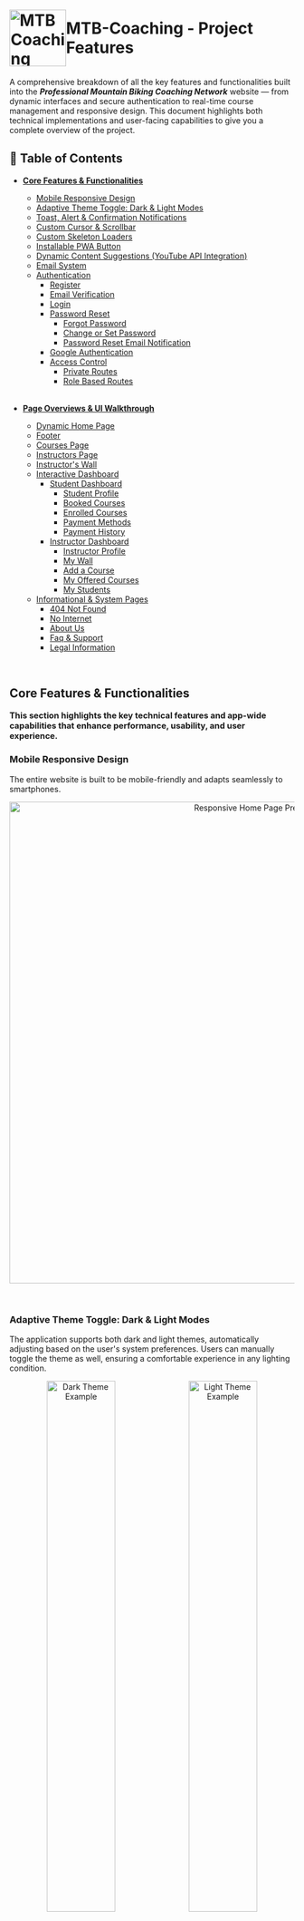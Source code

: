 <h1 style="display: flex; align-items: center;">
    <img src="https://raw.githubusercontent.com/Tanzeebul-Tamim/MTB-Coaching-Client/refs/heads/assets/doc/logo.png" alt="MTB Coaching Logo" width="100"/>
    <span>MTB-Coaching - Project Features</span>
</h1>

A comprehensive breakdown of all the key features and functionalities built into the **_Professional Mountain Biking Coaching Network_** website — from dynamic interfaces and secure authentication to real-time course management and responsive design. This document highlights both technical implementations and user-facing capabilities to give you a complete overview of the project.

## 📑 Table of Contents

-   [**Core Features & Functionalities**](#core-features--functionalities)

    -   [Mobile Responsive Design](#mobile-responsive-design)
    -   [Adaptive Theme Toggle: Dark & Light Modes](#adaptive-theme-toggle-dark--light-modes)
    -   [Toast, Alert & Confirmation Notifications](#toast-alert--confirmation-notifications)
    -   [Custom Cursor & Scrollbar](#custom-cursor--scrollbar)
    -   [Custom Skeleton Loaders](#custom-skeleton-loaders)
    -   [Installable PWA Button](#installable-pwa-button)
    -   [Dynamic Content Suggestions (YouTube API Integration)](#dynamic-content-suggestions-youtube-api-integration)
    -   [Email System](#email-system)
    -   [Authentication](#authentication)
        -   [Register](#register)
        -   [Email Verification](#email-verification)
        -   [Login](#login)
        -   [Password Reset](#password-reset)
            -   [Forgot Password](#forgot-password)
            -   [Change or Set Password](#change-or-set-password)
            -   [Password Reset Email Notification](#password-reset-email-notification)
        -   [Google Authentication](#google-authentication)
        -   [Access Control](#access-control)
            -   [Private Routes](#private-routes)
            -   [Role Based Routes](#private-routes)

    <br>

-   [**Page Overviews & UI Walkthrough**](#page-overviews--ui-walkthrough)
    -   [Dynamic Home Page](#dynamic-home-page)
    -   [Footer](#footer)
    -   [Courses Page](#courses-page)
    -   [Instructors Page](#instructors-page)
    -   [Instructor's Wall](#instructors-wall)
    -   [Interactive Dashboard](#interactive-dashboard)
        -   [Student Dashboard](#student-dashboard)
            -   [Student Profile](#student-profile)
            -   [Booked Courses](#booked-courses)
            -   [Enrolled Courses](#enrolled-courses)
            -   [Payment Methods](#payment-methods)
            -   [Payment History](#payment-history)
        -   [Instructor Dashboard](#instructor-dashboard)
            -   [Instructor Profile](#instructor-profile)
            -   [My Wall](#my-wall-instructors-public-profile)
            -   [Add a Course](#add-a-course)
            -   [My Offered Courses](#my-offered-courses)
            -   [My Students](#my-students)
    -   [Informational & System Pages](#informational--system-pages)
        -   [404 Not Found](#404-not-found)
        -   [No Internet](#no-internet)
        -   [About Us](#about-us)
        -   [Faq & Support](#faq--support)
        -   [Legal Information](#legal-information)

<br>

## Core Features & Functionalities

<span style="font-size:1.05em; font-weight:bold;">
      This section highlights the key technical features and app-wide capabilities that enhance performance, usability, and user experience.
</span>

<br>

### Mobile Responsive Design

The entire website is built to be mobile-friendly and adapts seamlessly to smartphones.

<p align="center">
    <img src="https://raw.githubusercontent.com/Tanzeebul-Tamim/MTB-Coaching-Client/refs/heads/assets/doc/responsive.png" width="850" alt="Responsive Home Page Preview"/>
</p>

<br>

### Adaptive Theme Toggle: Dark & Light Modes

The application supports both dark and light themes, automatically adjusting based on the user's system preferences. Users can manually toggle the theme as well, ensuring a comfortable experience in any lighting condition.

<p align="center">
    <img src="https://raw.githubusercontent.com/Tanzeebul-Tamim/MTB-Coaching-Client/refs/heads/assets/doc/dark_mode.png" width="49%" alt="Dark Theme Example"/>
    <img src="https://raw.githubusercontent.com/Tanzeebul-Tamim/MTB-Coaching-Client/refs/heads/assets/doc/light_mode.png" width="49%" alt="Light Theme Example"/>
    <img src="https://raw.githubusercontent.com/Tanzeebul-Tamim/MTB-Coaching-Client/refs/heads/assets/doc/responsive_theme_toggle.jpg" width="59%" alt="Responsive Theme Toggle UI"/>
</p>

> **Note:** <br>
>
> The theme toggle [**_logic_**](./src/components/ui/ThemeToggle/useThemeToggle.js) and [**_implementation_**](./src/components/ui/ThemeToggle/ThemeToggle.jsx) details can be found in the source code.

<br>

### Toast, Alert & Confirmation Notifications

To provide quick and meaningful feedback to users, the application uses two libraries for notifications:

* [`react-toastify`](https://fkhadra.github.io/react-toastify/introduction) — for non-blocking toast messages (e.g., success/error feedback).
* [`SweetAlert2`](https://sweetalert2.github.io/) — for modal alerts (e.g., confirmation dialogs, warnings).

These tools are used throughout the app to improve user interaction and enhance the overall UX.

You’ll find examples of them in action in the following sections:

* ✅ [Email Verification](#email-verification)
* ✅ [Forgot Password](#forgot-password)
* ✅ [Private Routes](#private-routes)
* ✅ [Role Based Routes](#role-based-routes)
* ✅ [Payment Methods](#payment-methods)


<br>

### Custom Cursor & Scrollbar

Custom animated cursor and styled scrollbar for enhanced aesthetics (desktop only).

<p align="center">
    <img src="https://raw.githubusercontent.com/Tanzeebul-Tamim/MTB-Coaching-Client/refs/heads/assets/doc/cursor_and_scrollbar.png" width="850" alt="Custom Cursor and Scrollbar Demo"/>
</p>

<br>

### Custom Skeleton Loaders

The app features fully customized skeleton loaders tailored to the UI design, providing smooth and visually consistent loading placeholders throughout the application. These loaders improve perceived performance and maintain user engagement during data fetching on various pages and components.

<p align="center">
    <img src="https://raw.githubusercontent.com/Tanzeebul-Tamim/MTB-Coaching-Client/refs/heads/assets/doc/skeleton-1.gif" width="850" alt="Skeleton Loader Example 1"/>
    <img src="https://raw.githubusercontent.com/Tanzeebul-Tamim/MTB-Coaching-Client/refs/heads/assets/doc/skeleton-2.gif" width="850" alt="Skeleton Loader Example 2"/>
</p>

<br>

### Installable PWA Button

A floating `🚴‍♂️ Install the App` button appears briefly at intervals and fades out to reduce distraction. Users can install the _Progressive Web App (PWA)_ to their home screen for a native-app-like experience.

<p align="center">
    <img src="https://raw.githubusercontent.com/Tanzeebul-Tamim/MTB-Coaching-Client/refs/heads/assets/doc/pwa.gif" width="850" alt="Installable PWA Button Demo"/>
</p>

> **Note:** <br>
>
> The progressive web app [**_logic and implementation_**](./src/components/ui/InstallPWAButton.jsx) details can be found in the source code.

<br>

### Dynamic Content Suggestions (YouTube API Integration)

Videos are dynamically fetched from YouTube using the YouTube Data API based on the selected bike type. Logged-in users can personalize results via a dropdown. A responsive carousel layout ensures smooth viewing, with fallback videos shown if API data isn’t available..

<p align="center">
    <img src="https://raw.githubusercontent.com/Tanzeebul-Tamim/MTB-Coaching-Client/refs/heads/assets/doc/yt_api.gif" width="850" alt="YouTube API Integration Demo"/>
</p>

> **Note:** <br>
>
> The YouTube API integration [**_logic_**](./src/hooks/useYouTubeSearch.js) and [**_implementation_**](./src/pages/Home/BikeHacks/BikeHacks.jsx#L20-L94) details can be found in the source code.

<br>

### Email System

This site supports transactional email notifications (such as enrollment confirmations and payment receipts) for users. This feature is implemented on the [_server_](https://github.com/Tanzeebul-Tamim/MTB-Coaching-Server) side.

<p align="center">
    <img src="https://raw.githubusercontent.com/Tanzeebul-Tamim/MTB-Coaching-Client/refs/heads/assets/doc/mail.png" width="850" alt="Transactional Email Example"/>
</p>

> **Note:** <br>
>
> For details, see the [**_Email System_ section in the server documentation**](https://github.com/Tanzeebul-Tamim/MTB-Coaching-Server#-email-system).

<br>

### Authentication

Users can register as instructors or students and log in using their registered email and password or social accounts. You can try this feature using the [**_Demo Credentials_**](./README.md#-demo-access--credentials) provided in the README.

#### Register

-   **_As Student:_**
    <p align="center">
    <img src="https://raw.githubusercontent.com/Tanzeebul-Tamim/MTB-Coaching-Client/refs/heads/assets/doc/register-s.png" width="850"  alt="Student Registration Form"/>
    </p>

    <br>

-   **_As Instructor:_**
    <p align="center">
    <img src="https://raw.githubusercontent.com/Tanzeebul-Tamim/MTB-Coaching-Client/refs/heads/assets/doc/register-i.png" width="850"  alt="Instructor Registration Form"/>
    </p>

    <br>

-   Both students and instructors can register by providing their name, email, contact number, address, gender, password, and a profile image.
-   Passwords must meet security requirements (minimum length, uppercase, digit, special character).
-   After registration, a verification email is sent to activate the account.
-   Provides real-time password strength feedback, showing which criteria (uppercase, numbers, special characters, minimal length) are met. The confirm password field and submit button remain disabled until all requirements are fulfilled.

      <br>

#### Email Verification

<p align="center">
    <img src="https://raw.githubusercontent.com/Tanzeebul-Tamim/MTB-Coaching-Client/refs/heads/assets/doc/email_verification.png" width="850" alt="Email Verification UI"/>
</p>
<p align="center">
    <img src="https://raw.githubusercontent.com/Tanzeebul-Tamim/MTB-Coaching-Client/refs/heads/assets/doc/email_verification_mail.png" width="850" alt="Email Verification Mail Example"/>
</p>

-   After registration, a verification email is sent to the user's email address.
-   Users must verify their email before they can log in.
-   If a user tries to log in without verifying their email, they will be prompted to verify first and logged out automatically.
-   A success message is shown after registration, instructing users to check their email for the verification link.

> **⚠️ Note:** <br>
>
> Check your inbox for the email verification link. If it doesn’t arrive within a few minutes, check your _Spam_ or _Junk folder_.

<br>

#### Login

<p align="center">
    <img src="https://raw.githubusercontent.com/Tanzeebul-Tamim/MTB-Coaching-Client/refs/heads/assets/doc/login.png" width="850" alt="Login Page UI"/>
</p>

-   Captcha validation is required for login to enhance security.
-   Social login option (Google) is also available for quick access.
-   Only users with verified emails can log in.

<br>

#### Password Reset

Users can access their account either by resetting a forgotten password or setting a new one if they signed up using Google. Both processes send a secure password link via email for a smooth and safe experience.

##### Forgot Password

<p align="center">
<img src="https://raw.githubusercontent.com/Tanzeebul-Tamim/MTB-Coaching-Client/refs/heads/assets/doc/forgot_password.png" width="850" alt="Forgot Password UI"/>
</p>

-   Users can reset their password by clicking **_`Forgot password?`_** and entering their registered email.
-   A password reset email is sent to the user's registered email address which allows users to set a new password securely.

> **⚠️ Note:** <br>
>
> Check your inbox for the password reset link. If it doesn’t arrive within a few minutes, check your _Spam_ or _Junk folder_.

<br>

##### Change or Set Password

<p align="center">
<img src="https://raw.githubusercontent.com/Tanzeebul-Tamim/MTB-Coaching-Client/refs/heads/assets/doc/change_password.png" width="850" alt="Change or Set Password UI"/>
</p>

-   Users can also update their password directly from their user dashboard after logging in.
-   Additionally, users who signed in via Google and don’t have a password yet can create one here. Upon submitting, they will receive an email link to securely set their new password.
-   Provides real-time password strength feedback, showing which criteria (uppercase, numbers, special characters, minimal length) are met. The confirm password field and submit button remain disabled until all requirements are fulfilled.

<br>

##### Password Reset Email Notification

Users receive this email with a secure link to reset or set their password after initiating either `Forgot password` or `Create a password` from their dashboard.

<p align="center">
    <img src="https://raw.githubusercontent.com/Tanzeebul-Tamim/MTB-Coaching-Client/refs/heads/assets/doc/password_reset_mail.png" width="850" alt="Password Reset Email Example"/>
</p>

> **⚠️ Note:** <br>
>
> Check your inbox for the password reset link. If it doesn’t arrive within a few minutes, check your _Spam_ or _Junk folder_.

<br>

#### Google Authentication

Users can sign-in/sign-up quickly and securely using their Google accounts. This option simplifies access without the need to create a separate password during registration.

<p align="center">
    <img src="https://raw.githubusercontent.com/Tanzeebul-Tamim/MTB-Coaching-Client/refs/heads/assets/doc/google_authentication.png" width="850" alt="Google Authentication UI"/>
</p>

<br>

#### Access Control

The application enforces strict access control with protected routes and role-based permissions.

##### Private Routes

`Dashboard` and `instructors' wall` are protected routes and only accessible to authenticated users (requires signing in). Unauthenticated users are automatically redirected to the login page.

<p align="center">
    <img src="https://raw.githubusercontent.com/Tanzeebul-Tamim/MTB-Coaching-Client/refs/heads/assets/doc/private-route.gif" width="850" alt="Private Route Redirect Demo"/>
</p>

_This GIF demonstrates an unauthenticated user being redirected to the login page when attempting to access a private route, and then being redirected back to the intended page after successful login._

<br>

##### Role Based Routes

Some routes are further restricted based on user roles (e.g., only instructors can access course creation pages, only students can access payment pages). Unauthorized users are redirected and shown an appropriate message.

<p align="center">
    <img src="https://raw.githubusercontent.com/Tanzeebul-Tamim/MTB-Coaching-Client/refs/heads/assets/doc/role-route.gif" width="850" alt="Role Based Route Redirect Demo"/>
</p>

_This GIF demonstrates an instructor being redirected to the home page when attempting to access a student-only route._

<br>

## Page Overviews & UI Walkthrough

<span style="font-size:1.05em; font-weight:bold;">
      This section provides detailed insights into each page’s layout, design, and user interface elements, guiding readers through the app’s visual flow and user interactions.
</span>

<br>

### Dynamic Home Page

Includes a slider, typewriter animation, popular instructors/courses, and embedded YouTube bike hack videos.

<p align="center">
<img src="https://raw.githubusercontent.com/Tanzeebul-Tamim/MTB-Coaching-Client/refs/heads/assets/doc/dynamic_homepage.png" width="750" alt="Dynamic Home Page UI"/>
</p>

<br>

### Footer

A meaningful footer is present on all pages except dashboard, including a mini map, ensuring consistency and providing essential links or information.

<p align="center">
<img src="https://raw.githubusercontent.com/Tanzeebul-Tamim/MTB-Coaching-Client/refs/heads/assets/doc/footer.png" width="850" alt="Website Footer UI"/>
</p>

<br>

### Courses Page

Users can search for courses, check course & seat status, view price and all other details. The page also allows users to book courses directly.

<p align="center">
    <img src="https://raw.githubusercontent.com/Tanzeebul-Tamim/MTB-Coaching-Client/refs/heads/assets/doc/courses.png" width="850" alt="Courses Page UI"/>
</p>
<p align="center">
    <img src="https://raw.githubusercontent.com/Tanzeebul-Tamim/MTB-Coaching-Client/refs/heads/assets/doc/course-info-1.png" width="850" alt="Course Info Modal Example 1"/>
</p>

<br>

### Instructors' Page

Users can search for instructors, view their name, email, and the number of courses they have taken. Users can also visit the [_instructors' individual walls_](#instructors-wall) for more detailed information.

<p align="center">
    <img src="https://raw.githubusercontent.com/Tanzeebul-Tamim/MTB-Coaching-Client/refs/heads/assets/doc/instructors.png" width="850" alt="Instructors Page UI"/>
</p>

<br>

### Instructors' Wall

Separate dedicated page for each instructor to showcase all the courses offered by them.

<p align="center">
<img src="https://raw.githubusercontent.com/Tanzeebul-Tamim/MTB-Coaching-Client/refs/heads/assets/doc/instructors_wall.png" width="850" alt="Instructor Wall UI"/>
</p>
<p align="center">
<img src="https://raw.githubusercontent.com/Tanzeebul-Tamim/MTB-Coaching-Client/refs/heads/assets/doc/course-info-2.png" width="850" alt="Course Info Modal Example 2"/>
</p>

<br>

### Interactive Dashboard

Separate dashboards for students and instructors. All dashboard pages featuring data tables include a built-in search bar, name-based filtering, and a smooth pagination system for efficient browsing and management.

#### Student Dashboard

##### Student Profile

View and update personal information, including profile photo and [_password change/creation_](#change-or-set-password).

<p align="center">
    <img src="https://raw.githubusercontent.com/Tanzeebul-Tamim/MTB-Coaching-Client/refs/heads/assets/doc/user-profile-s.png" width="850" alt="Student Profile UI"/>
</p>
<p align="center">
    <img src="https://raw.githubusercontent.com/Tanzeebul-Tamim/MTB-Coaching-Client/refs/heads/assets/doc/update-profile.png" width="850" alt="Update Student Profile UI"/>
</p>

> **⚠️ Note:** <br>
>
> - Users who signed up via Google and have not completed their additional profile information must update their profile here before they can purchase courses or make transactions.
> - Updates may take a few moments to reflect on the user interface. If changes aren't visible yet, please try reloading the page.

<br>

##### Booked Courses

Shows unpaid courses with all details and cancellation options.

<p align="center">
    <img src="https://raw.githubusercontent.com/Tanzeebul-Tamim/MTB-Coaching-Client/refs/heads/assets/doc/booked-courses.png" width="850" alt="Booked Courses Table UI"/>
</p>

<br>

##### Enrolled Courses

Displays all paid and enrolled courses.

<p align="center">
    <img src="https://raw.githubusercontent.com/Tanzeebul-Tamim/MTB-Coaching-Client/refs/heads/assets/doc/enrolled-courses.png" width="850" alt="Enrolled Courses Table UI"/>
</p>

<br>

##### Payment Methods

Allows students to make secure payments via Stripe. You can try this feature using the [**_Test Payment Info_**](./README.md#-test-payment-info-stripe) provided in the README.

<p align="center">
    <img src="https://raw.githubusercontent.com/Tanzeebul-Tamim/MTB-Coaching-Client/refs/heads/assets/doc/payment.gif" width="850" alt="Stripe Payment Demo"/>
</p>

<br>

##### Payment History

Track transaction details, including status and timestamps.

<p align="center">
    <img src="https://raw.githubusercontent.com/Tanzeebul-Tamim/MTB-Coaching-Client/refs/heads/assets/doc/payment-history.png" width="850" alt="Payment History Table UI"/>
</p>

<br>

#### Instructor Dashboard

##### Instructor Profile

View and update personal information, including profile photo, cover photo, quote and [_password change/creation_](#change-or-set-password).

<p align="center">
    <img src="https://raw.githubusercontent.com/Tanzeebul-Tamim/MTB-Coaching-Client/refs/heads/assets/doc/user-profile-i.png" width="850" alt="Instructor Profile UI"/>
</p>
<p align="center">
    <img src="https://raw.githubusercontent.com/Tanzeebul-Tamim/MTB-Coaching-Client/refs/heads/assets/doc/update-profile-i.png" width="850" alt="Update Instructor Profile UI"/>
</p>

> **⚠️ Note:** <br>
>
> - Users who signed up via Google and have not completed their additional profile information must update their profile here before they can purchase courses or make transactions.
> - Updates may take a few moments to reflect on the user interface. If changes aren't visible yet, please try reloading the page.

<br>

##### My Wall (Instructors' public profile)

<p align="center">
    <img src="https://raw.githubusercontent.com/Tanzeebul-Tamim/MTB-Coaching-Client/refs/heads/assets/doc/my-wall.png" width="850" alt="My Wall (Instructor Public Profile) UI"/>
</p>

-   Instructors can access their own public profile page directly from their dashboard.
-   The instructor's wall cover image can be updated from the [_profile page_](#instructor-profile) in the dashboard.
-   Notice that instructors don't have a "Book Course" button on their own wall, unlike what students see on instructor profiles.

<br>

##### Add a Course

A detailed form to create and publish new courses.

<p align="center">
    <img src="https://raw.githubusercontent.com/Tanzeebul-Tamim/MTB-Coaching-Client/refs/heads/assets/doc/add-a-course.png" width="850" alt="Add a Course Form UI"/>
</p>

<br>

##### My Offered Courses

Lists all courses created by the instructor.

<p align="center">
    <img src="https://raw.githubusercontent.com/Tanzeebul-Tamim/MTB-Coaching-Client/refs/heads/assets/doc/my-courses.png" width="850" alt="My Offered Courses Table UI"/>
</p>

<br>

##### My Students

View and search all students enrolled in a specific course offered by the instructor.

<p align="center">
    <img src="https://raw.githubusercontent.com/Tanzeebul-Tamim/MTB-Coaching-Client/refs/heads/assets/doc/my-students.png" width="850" alt="My Students Table UI"/>
</p>

Instantly filter students using the integrated search feature by:

-   Name
-   Email
-   Contact number

<br>

#### Informational & System Pages

A collection of auxiliary pages like 404, About Us, Legal Info, and others that enhance usability and provide essential information.

##### 404 Not Found

A custom _404 Not Found_ page with an added GIF, enhancing the user experience in case of page not found errors.

<p align="center">
<img src="https://raw.githubusercontent.com/Tanzeebul-Tamim/MTB-Coaching-Client/refs/heads/assets/doc/not-found-404.gif" width="850" alt="404 Not Found Page"/>
</p>

<br>

##### No Internet

A custom _No Internet_ page with a playful offline message and visual cue, guiding users to reconnect and resume their journey smoothly.

<p align="center">
<img src="https://raw.githubusercontent.com/Tanzeebul-Tamim/MTB-Coaching-Client/refs/heads/assets/doc/no-internet.png" width="850" alt="No Internet Page UI"/>
</p>

<br>

##### About Us

This page provides information about the website's purpose and other relevant details, helping users understand the mission and vision of the platform.

<p align="center">
<img src="https://raw.githubusercontent.com/Tanzeebul-Tamim/MTB-Coaching-Client/refs/heads/assets/doc/about-us.png" width="850" alt="About Us Page UI"/>
</p>

<br>

##### FAQ & Support

This page provides answers to common questions and offers support resources to help users navigate and make the most of the platform. It is designed with clear sections for easy access and quick guidance.

<p align="center">  
  <img src="https://raw.githubusercontent.com/Tanzeebul-Tamim/MTB-Coaching-Client/refs/heads/assets/doc/faq.png" width="850" alt="FAQ & Support Page UI"/>  
</p>

-   **Getting Started:** Guidance for new users on account creation, navigating features, and using tooltips for help.
-   **Troubleshooting:** Common issues like login problems, slow loading, and layout errors, with tips on how to resolve them or get help.
-   **Account & Data:** Information on managing personal data securely through the dashboard, with instructions on data deletion via the Legal section.
-   **Contact Support:** Provides an email contact for users to report bugs or request help, with tips on what info to include for efficient assistance.

<br>

##### Legal Information

This page presents all legal information in a visually appealing, organized, and accessible format. Each section is directly accessible via anchor links from the site footer for user convenience.

<p align="center">
<img src="https://raw.githubusercontent.com/Tanzeebul-Tamim/MTB-Coaching-Client/refs/heads/assets/doc/legal.png" width="850" alt="Legal Information Page UI"/>
</p>

-   **Privacy Policy:** Clear explanation of how user data (e.g., Google login) is handled and protected. No tracking or data sharing involved.
-   **Terms of Service:** Describes the non-commercial, educational nature of the project and usage limitations.
-   **User Data Deletion:** Provides a simple manual process to request data removal via email.
-   **Cookie Notice:** Discloses use of essential cookies for authentication only — no analytics or tracking.

